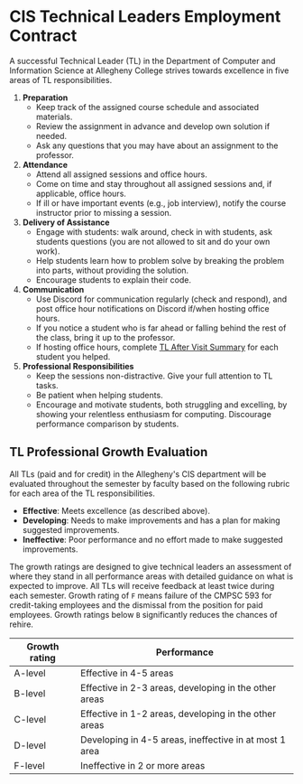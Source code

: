 # CIS Technical Leaders Employment Contract

A successful Technical Leader (TL) in the Department of Computer and Information Science at Allegheny College strives towards excellence in five areas of TL responsibilities.

1. __Preparation__
   - Keep track of the assigned course schedule and associated materials.
   - Review the assignment in advance and develop own solution if needed.
   - Ask any questions that you may have about an assignment to the professor.
2. __Attendance__
   - Attend all assigned sessions and office hours.
   - Come on time and stay throughout all assigned sessions and, if applicable, office hours.
   - If ill or have important events (e.g., job interview), notify the course instructor prior to missing a session.
3. __Delivery of Assistance__
   - Engage with students: walk around, check in with students, ask students questions (you are not allowed to sit and do your own work).
   - Help students learn how to problem solve by breaking the problem into parts, without providing the solution.
   - Encourage students to explain their code.
4. __Communication__
   - Use Discord for communication regularly (check and respond), and post office hour notifications on Discord if/when hosting office hours.
   - If you notice a student who is far ahead or falling behind the rest of the class, bring it up to the professor.
   - If hosting office hours, complete [TL After Visit Summary](https://forms.gle/ffbXzvQ439BcWrSHA) for each student you helped. 
5. __Professional Responsibilities__
   - Keep the sessions non-distractive. Give your full attention to TL tasks.
   - Be patient when helping students.
   - Encourage and motivate students, both struggling and excelling, by showing your relentless enthusiasm for computing. Discourage performance comparison by students.

## TL Professional Growth Evaluation

All TLs (paid and for credit) in the Allegheny's CIS department will be evaluated throughout the semester by faculty based on the following rubric for each area of the TL responsibilities. 

- __Effective__: Meets excellence (as described above).
- __Developing__: Needs to make improvements and has a plan for making suggested improvements.
- __Ineffective__: Poor performance and no effort made to make suggested improvements.

The growth ratings are designed to give technical leaders an assessment of where they stand in all performance areas with detailed guidance on what is expected to improve. All TLs will receive feedback at least twice during each semester. Growth rating of `F` means failure of the CMPSC 593 for credit-taking employees and the dismissal from the position for paid employees. Growth ratings below `B` significantly reduces the chances of rehire.

|Growth rating |Performance|
|--------------|------------|
|A-level       | Effective in 4-5 areas |
|B-level       | Effective in 2-3 areas, developing in the other areas |
|C-level       | Effective in 1-2 areas, developing in the other areas |
|D-level       | Developing in 4-5 areas, ineffective in at most 1 area |  
|F-level       | Ineffective in 2 or more areas |



